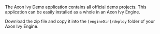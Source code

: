 The Axon Ivy Demo application contains all official demo projects. This
application can be easily installed as a whole in an Axon Ivy Engine. 

Download the zip file and copy it into the `[engineDir]/deploy` folder of your
Axon Ivy Engine.

